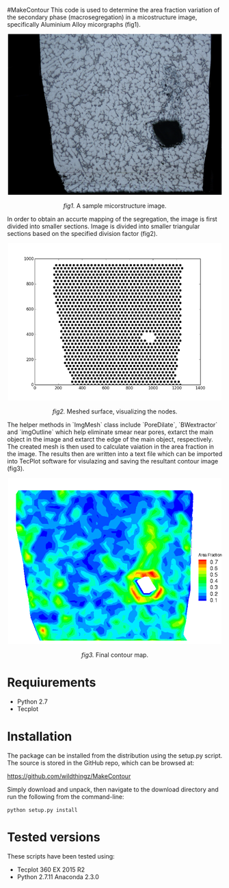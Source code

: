 
#MakeContour
This code is used to determine the area fraction variation of the secondary phase (macrosegregation) in a micostructure image, specifically Aluminium Alloy micorgraphs (fig1). 
<p align="center"><img src=doc/images/img1.png width="500"></p>
<p align="center"><i>fig1.</i> A sample micorstructure image.</p>
In order to obtain an accurte mapping of the segregation, the image is first divided into smaller sections. Image is divided into smaller triangular sections based on the specified division factor (fig2).
<p align="center"><img src=doc/images/img2.png width="500"></p>
<p align="center"><i>fig2.</i> Meshed surface, visualizing the nodes.</p>
The helper methods in `ImgMesh` class include `PoreDilate`, `BWextractor` and `imgOutline` which help eliminate smear near pores, extarct the main object in the image and extarct the edge of the main object, respectively. The created mesh is then used to calculate vaiation in the area fraction in the image. The results then are written into a text file which can be imported into TecPlot software for visulazing and saving the resultant contour image (fig3). 
<p align="center"><img src=doc/images/img3.png width="500"></p>
<p align="center"><i>fig3.</i> Final contour map.</p>

# Requiurements
- Python 2.7
- Tecplot

# Installation

The package can be installed from the distribution using the setup.py script. The source is stored in the GitHub repo, which can be browsed at:

https://github.com/wildthingz/MakeContour

Simply download and unpack, then navigate to the download directory and run the following from the command-line:

```
python setup.py install
```

# Tested versions
These scripts have been tested using:
- Tecplot 360 EX 2015 R2
- Python 2.7.11 Anaconda 2.3.0
    
